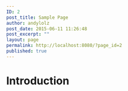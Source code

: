 ```yaml
---
ID: 2
post_title: Sample Page
author: andylolz
post_date: 2015-06-11 11:26:48
post_excerpt: ""
layout: page
permalink: http://localhost:8080/?page_id=2
published: true
---
```

# Introduction
